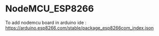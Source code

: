 # NodeMCU_ESP8266

To add nodemcu board in arduino ide : https://arduino.esp8266.com/stable/package_esp8266com_index.json
